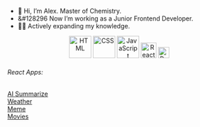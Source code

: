 - 👋 Hi, I’m Alex. Master of Chemistry.
- &#128296 Now I’m working as a Junior Frontend Developer.
- 👨‍🎓 Actively expanding my knowledge.

<!-- 👀 🏭 - 💞️ I’m looking to collaborate on ... -->

<div align="center">
<img src="https://cdn.jsdelivr.net/gh/devicons/devicon/icons/html5/html5-original-wordmark.svg" title="HTML" alt="HTML" width="50" height="50"/>          
<img src="https://cdn.jsdelivr.net/gh/devicons/devicon/icons/css3/css3-original-wordmark.svg" title="CSS" alt="CSS" width="50" height="50"/> 
<img src="https://cdn.jsdelivr.net/gh/devicons/devicon/icons/javascript/javascript-original.svg" title="JavaScript" alt="JavaScript" width="50" height="50"/>
<img src="https://cdn.jsdelivr.net/gh/devicons/devicon/icons/react/react-original.svg" title="React" alt="React" width="35" height="35"  />   <img src="https://cdn.jsdelivr.net/gh/devicons/devicon/icons/python/python-original.svg" title="Python" alt="Python" width="25" height="25"/>
</div>          

###### React Apps:
<a href="https://github.com/Svitovan/ai-summarize">AI Summarize</a><br/>
<a href="https://github.com/Svitovan/weather-app-react">Weather</a><br/>
<a href="https://github.com/Svitovan/React-meme">Meme</a><br/>
<a href="https://github.com/Svitovan/React-Movies-App">Movies</a><br/>

